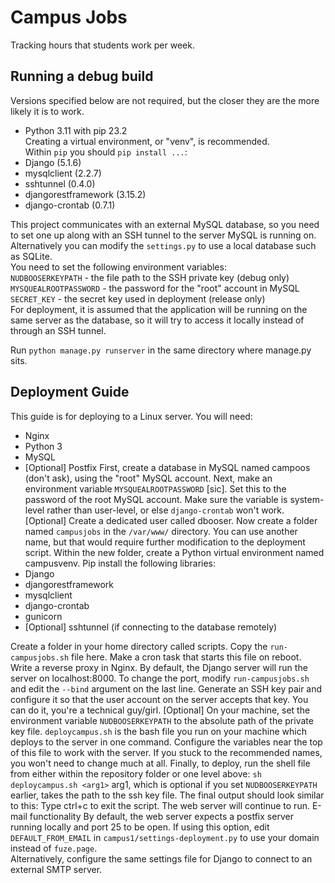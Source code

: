 # Campus Jobs
Tracking hours that students work per week.
## Running a debug build
Versions specified below are not required, but the closer they are the more likely it is to work. 
- Python 3.11 with pip 23.2 \
Creating a virtual environment, or "venv", is recommended. \
Within `pip` you should `pip install ...`:
- Django (5.1.6)
- mysqlclient (2.2.7)
- sshtunnel (0.4.0)
- djangorestframework (3.15.2)
- django-crontab (0.7.1)

This project communicates with an external MySQL database, so you need to set one up along with an SSH tunnel to the server MySQL is running on. Alternatively you can modify the `settings.py` to use a local database such as SQLite. \
You need to set the following environment variables: \
`NUDBOOSERKEYPATH` - the file path to the SSH private key (debug only)\
`MYSQUEALROOTPASSWORD` - the password for the "root" account in MySQL \
`SECRET_KEY` - the secret key used in deployment (release only) \
For deployment, it is assumed that the application will be running on the same server as the database, so it will try to access it locally instead of through an SSH tunnel. 

Run `python manage.py runserver` in the same directory where manage.py sits.

## Deployment Guide
This guide is for deploying to a Linux server.
You will need:
- Nginx
- Python 3
- MySQL
- [Optional] Postfix
First, create a database in MySQL named campoos (don't ask), using the "root" MySQL account.
Next, make an environment variable `MYSQUEALROOTPASSWORD` [sic]. Set this to the password of the root MySQL account. Make sure the variable is system-level rather than user-level, or else `django-crontab` won't work.
[Optional] Create a dedicated user called dbooser.
Now create a folder named `campusjobs` in the `/var/www/` directory. You can use another name, but that would require further modification to the deployment script.
Within the new folder, create a Python virtual environment named campusvenv. Pip install the following libraries:
- Django
- djangorestframework
- mysqlclient
- django-crontab
- gunicorn
- [Optional] sshtunnel (if connecting to the database remotely)

Create a folder in your home directory called scripts. Copy the `run-campusjobs.sh` file here. Make a cron task that starts this file on reboot.
Write a reverse proxy in Nginx. By default, the Django server will run the server on localhost:8000. To change the port, modify `run-campusjobs.sh` and edit the `--bind` argument on the last line.
Generate an SSH key pair and configure it so that the user account on the server accepts that key. You can do it, you're a technical guy/girl. [Optional] On your machine, set the environment variable `NUDBOOSERKEYPATH` to the absolute path of the private key file.
`deploycampus.sh` is the bash file you run on your machine which deploys to the server in one command. Configure the variables near the top of this file to work with the server. If you stuck to the recommended names, you won't need to change much at all.
Finally, to deploy, run the shell file from either within the repository folder or one level above:
`sh deploycampus.sh <arg1>`
arg1, which is optional if you set `NUDBOOSERKEYPATH` earlier, takes the path to the ssh key file.
The final output should look similar to this:
Type ctrl+c to exit the script. The web server will continue to run.
E-mail functionality
By default, the web server expects a postfix server running locally and port 25 to be open. If using this option, edit `DEFAULT_FROM_EMAIL` in `campus1/settings-deployment.py` to use your domain instead of `fuze.page`.	
Alternatively, configure the same settings file for Django to connect to an external SMTP server.
